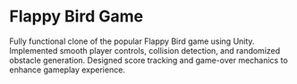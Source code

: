 # Flappy Bird Game

Fully functional clone of the popular Flappy Bird game using Unity.
Implemented smooth player controls, collision detection, and randomized obstacle generation.
Designed score tracking and game-over mechanics to enhance gameplay experience.
